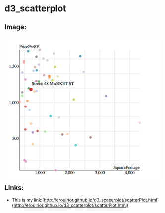 # d3_scatterplot
Image:
---
![It looks like:](images/scatterPlot.png)
Links:
---
- This is my link:[http://erouirior.github.io/d3_scatterplot/scatterPlot.html](http://erouirior.github.io/d3_scatterplot/scatterPlot.html)
